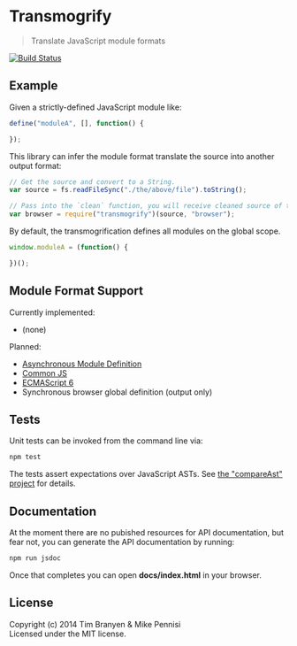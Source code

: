 # Transmogrify

> Translate JavaScript module formats

[![Build Status](https://travis-ci.org/jugglinmike/transmogrify.png)](https://travis-ci.org/jugglinmike/transmogrify)

## Example

Given a strictly-defined JavaScript module like:

``` javascript
define("moduleA", [], function() {

});
```

This library can infer the module format translate the source into another
output format:

``` javascript
// Get the source and convert to a String.
var source = fs.readFileSync("./the/above/file").toString();

// Pass into the `clean` function, you will receive cleaned source of the file.
var browser = require("transmogrify")(source, "browser");
```

By default, the transmogrification defines all modules on the global scope.

``` javascript
window.moduleA = (function() {

})();
```

## Module Format Support

Currently implemented:

- (none)

Planned:

- [Asynchronous Module Definition](https://github.com/amdjs/amdjs-api)
- [Common JS](http://wiki.commonjs.org/wiki/Modules)
- [ECMAScript 6](http://wiki.ecmascript.org/doku.php?id=harmony:modules)
- Synchronous browser global definition (output only)

## Tests

Unit tests can be invoked from the command line via:

``` bash
npm test
```

The tests assert expectations over JavaScript ASTs. See [the "compareAst"
project](https://github.com/jugglinmike/compare-ast) for details.

## Documentation

At the moment there are no pubished resources for API documentation, but fear
not, you can generate the API documentation by running:

``` bash
npm run jsdoc
```

Once that completes you can open **docs/index.html** in your browser.

## License

Copyright (c) 2014 Tim Branyen & Mike Pennisi  
Licensed under the MIT license.
